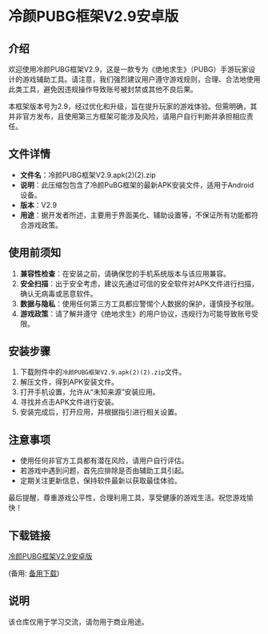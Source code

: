 # 冷颜PUBG框架V2.9安卓版

## 介绍

欢迎使用冷颜PUBG框架V2.9，这是一款专为《绝地求生》（PUBG）手游玩家设计的游戏辅助工具。请注意，我们强烈建议用户遵守游戏规则，合理、合法地使用此类工具，避免因违规操作导致账号被封禁或其他不良后果。

本框架版本号为2.9，经过优化和升级，旨在提升玩家的游戏体验。但需明确，其并非官方发布，且使用第三方框架可能涉及风险，请用户自行判断并承担相应责任。

## 文件详情

- **文件名**：冷颜PUBG框架V2.9.apk(2)(2).zip
- **说明**：此压缩包包含了冷颜PuBG框架的最新APK安装文件，适用于Android设备。
- **版本**：V2.9
- **用途**：据开发者所述，主要用于界面美化、辅助设置等，不保证所有功能都符合游戏政策。

## 使用前须知

1. **兼容性检查**：在安装之前，请确保您的手机系统版本与该应用兼容。
2. **安全扫描**：出于安全考虑，建议先通过可信的安全软件对APK文件进行扫描，确认无病毒或恶意软件。
3. **数据与隐私**：使用任何第三方工具都应警惕个人数据的保护，谨慎授予权限。
4. **游戏政策**：请了解并遵守《绝地求生》的用户协议，违规行为可能导致账号受限。

## 安装步骤

1. 下载附件中的`冷颜PUBG框架V2.9.apk(2)(2).zip`文件。
2. 解压文件，得到APK安装文件。
3. 打开手机设置，允许从“未知来源”安装应用。
4. 寻找并点击APK文件进行安装。
5. 安装完成后，打开应用，并根据指引进行相关设置。

## 注意事项

- 使用任何非官方工具都有潜在风险，请用户自行评估。
- 若游戏中遇到问题，首先应排除是否由辅助工具引起。
- 定期关注更新信息，保持软件最新以获取最佳体验。

最后提醒，尊重游戏公平性，合理利用工具，享受健康的游戏生活。祝您游戏愉快！

## 下载链接
[冷颜PUBG框架V2.9安卓版](https://pan.quark.cn/s/c6f76128c932) 

(备用: [备用下载](https://pan.baidu.com/s/1VslrvadId2cwdqkAQJtfVw?pwd=1234))

## 说明

该仓库仅用于学习交流，请勿用于商业用途。
